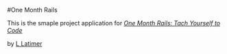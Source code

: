 #One Month Rails

This is the smaple project application for
[*One Month Rails: Tach Yourself to Code*](http://onemonthrails.com)

by [L Latimer](http://lglg.co)
